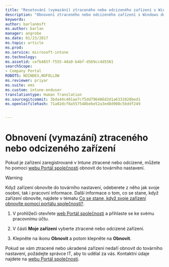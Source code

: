 ```yaml
---
title: "Resetování (vymazání) ztraceného nebo odcizeného zařízení s Windows | Dokumentace Microsoftu"
description: "Obnovení ztraceného nebo odcizeného zařízení s Windows do továrního nastavení"
keywords: 
author: barlanmsft
ms.author: barlan
manager: angrobe
ms.date: 01/23/2017
ms.topic: article
ms.prod: 
ms.service: microsoft-intune
ms.technology: 
ms.assetid: cefb485f-f555-4da9-b4bf-d569cc4d5581
searchScope:
- Company Portal
ROBOTS: NOINDEX,NOFOLLOW
ms.reviewer: priyar
ms.suite: ems
ms.custom: intune-enduser
translationtype: Human Translation
ms.sourcegitcommit: 3bda44c401ae7cf5dd796486d2d1a6332828bed1
ms.openlocfilehash: 71a02dcf8a557548bebe52a3ed8d908c5bddf249


---
```



# <a name="reset-erase-your-lost-or-stolen-device"></a>Obnovení (vymazání) ztraceného nebo odcizeného zařízení

Pokud je zařízení zaregistrované v Intune ztracené nebo odcizené, můžete ho pomocí [webu Portál společnosti](http://portal.manage.microsoft.com) obnovit do továrního nastavení.


> [!WARNING]
> Když zařízení obnovíte do továrního nastavení, odeberete z něho jak svoje osobní, tak i pracovní informace. Další informace o tom, co se stane, když zařízení obnovíte, najdete v tématu [Co se stane, když svoje zařízení obnovíte pomocí portálu společnosti?](what-happens-if-you-reset-your-device-using-the-company-portal-windows.md).


1.  V prohlížeči otevřete [web Portál společnosti](http://portal.manage.microsoft.com) a přihlaste se ke svému pracovnímu účtu.

2.  V části **Moje zařízení** vyberte ztracené nebo odcizené zařízení.

3.  Klepněte na ikonu **Obnovit** a potom klepněte na **Obnovit**.

Pokud se vám ztracené nebo ukradené zařízení nedaří obnovit do továrního nastavení, požádejte správce IT, aby to udělal za vás. Kontaktní údaje najdete na [webu Portál společnosti](http://portal.manage.microsoft.com).



<!--HONumber=Jan17_HO4-->


